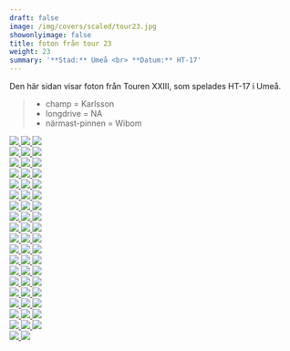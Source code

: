```yaml
---  
draft: false  
image: /img/covers/scaled/tour23.jpg  
showonlyimage: false  
title: foton från tour 23  
weight: 23  
summary: '**Stad:** Umeå <br> **Datum:** HT-17'  
---
```


Den här sidan visar foton från Touren XXIII, som spelades HT-17 i Umeå.

> -   champ = Karlsson  
> -   longdrive = NA  
> -   närmast-pinnen = Wibom

<div class="col-md-8"> <div class="row">  
<a href="/img/tour23/scaled/001.JPG" data-toggle="lightbox"         data-gallery="example-gallery" class="col-sm-4">
<img src="/img/tour23/thumbs/001.JPG" class="img-fluid"> </a>  
<a href="/img/tour23/scaled/002.JPG" data-toggle="lightbox"         data-gallery="example-gallery" class="col-sm-4">
<img src="/img/tour23/thumbs/002.JPG" class="img-fluid"> </a>  
<a href="/img/tour23/scaled/003.JPG" data-toggle="lightbox"         data-gallery="example-gallery" class="col-sm-4">
<img src="/img/tour23/thumbs/003.JPG" class="img-fluid"> </a> </div>
<div class="row">  
<a href="/img/tour23/scaled/004.JPG" data-toggle="lightbox"         data-gallery="example-gallery" class="col-sm-4">
<img src="/img/tour23/thumbs/004.JPG" class="img-fluid"> </a>  
<a href="/img/tour23/scaled/005.JPG" data-toggle="lightbox"         data-gallery="example-gallery" class="col-sm-4">
<img src="/img/tour23/thumbs/005.JPG" class="img-fluid"> </a>  
<a href="/img/tour23/scaled/006.JPG" data-toggle="lightbox"         data-gallery="example-gallery" class="col-sm-4">
<img src="/img/tour23/thumbs/006.JPG" class="img-fluid"> </a> </div>
<div class="row">  
<a href="/img/tour23/scaled/007.JPG" data-toggle="lightbox"         data-gallery="example-gallery" class="col-sm-4">
<img src="/img/tour23/thumbs/007.JPG" class="img-fluid"> </a>  
<a href="/img/tour23/scaled/008.JPG" data-toggle="lightbox"         data-gallery="example-gallery" class="col-sm-4">
<img src="/img/tour23/thumbs/008.JPG" class="img-fluid"> </a>  
<a href="/img/tour23/scaled/009.JPG" data-toggle="lightbox"         data-gallery="example-gallery" class="col-sm-4">
<img src="/img/tour23/thumbs/009.JPG" class="img-fluid"> </a> </div>
<div class="row">  
<a href="/img/tour23/scaled/010.JPG" data-toggle="lightbox"         data-gallery="example-gallery" class="col-sm-4">
<img src="/img/tour23/thumbs/010.JPG" class="img-fluid"> </a>  
<a href="/img/tour23/scaled/011.JPG" data-toggle="lightbox"         data-gallery="example-gallery" class="col-sm-4">
<img src="/img/tour23/thumbs/011.JPG" class="img-fluid"> </a>  
<a href="/img/tour23/scaled/012.JPG" data-toggle="lightbox"         data-gallery="example-gallery" class="col-sm-4">
<img src="/img/tour23/thumbs/012.JPG" class="img-fluid"> </a> </div>
<div class="row">  
<a href="/img/tour23/scaled/013.JPG" data-toggle="lightbox"         data-gallery="example-gallery" class="col-sm-4">
<img src="/img/tour23/thumbs/013.JPG" class="img-fluid"> </a>  
<a href="/img/tour23/scaled/014.JPG" data-toggle="lightbox"         data-gallery="example-gallery" class="col-sm-4">
<img src="/img/tour23/thumbs/014.JPG" class="img-fluid"> </a>  
<a href="/img/tour23/scaled/015.JPG" data-toggle="lightbox"         data-gallery="example-gallery" class="col-sm-4">
<img src="/img/tour23/thumbs/015.JPG" class="img-fluid"> </a> </div>
<div class="row">  
<a href="/img/tour23/scaled/016.JPG" data-toggle="lightbox"         data-gallery="example-gallery" class="col-sm-4">
<img src="/img/tour23/thumbs/016.JPG" class="img-fluid"> </a>  
<a href="/img/tour23/scaled/017.JPG" data-toggle="lightbox"         data-gallery="example-gallery" class="col-sm-4">
<img src="/img/tour23/thumbs/017.JPG" class="img-fluid"> </a>  
<a href="/img/tour23/scaled/018.JPG" data-toggle="lightbox"         data-gallery="example-gallery" class="col-sm-4">
<img src="/img/tour23/thumbs/018.JPG" class="img-fluid"> </a> </div>
<div class="row">  
<a href="/img/tour23/scaled/019.JPG" data-toggle="lightbox"         data-gallery="example-gallery" class="col-sm-4">
<img src="/img/tour23/thumbs/019.JPG" class="img-fluid"> </a>  
<a href="/img/tour23/scaled/020.JPG" data-toggle="lightbox"         data-gallery="example-gallery" class="col-sm-4">
<img src="/img/tour23/thumbs/020.JPG" class="img-fluid"> </a>  
<a href="/img/tour23/scaled/021.JPG" data-toggle="lightbox"         data-gallery="example-gallery" class="col-sm-4">
<img src="/img/tour23/thumbs/021.JPG" class="img-fluid"> </a> </div>
<div class="row">  
<a href="/img/tour23/scaled/022.JPG" data-toggle="lightbox"         data-gallery="example-gallery" class="col-sm-4">
<img src="/img/tour23/thumbs/022.JPG" class="img-fluid"> </a>  
<a href="/img/tour23/scaled/023.JPG" data-toggle="lightbox"         data-gallery="example-gallery" class="col-sm-4">
<img src="/img/tour23/thumbs/023.JPG" class="img-fluid"> </a>  
<a href="/img/tour23/scaled/024.JPG" data-toggle="lightbox"         data-gallery="example-gallery" class="col-sm-4">
<img src="/img/tour23/thumbs/024.JPG" class="img-fluid"> </a> </div>
<div class="row">  
<a href="/img/tour23/scaled/025.JPG" data-toggle="lightbox"         data-gallery="example-gallery" class="col-sm-4">
<img src="/img/tour23/thumbs/025.JPG" class="img-fluid"> </a>  
<a href="/img/tour23/scaled/026.JPG" data-toggle="lightbox"         data-gallery="example-gallery" class="col-sm-4">
<img src="/img/tour23/thumbs/026.JPG" class="img-fluid"> </a>  
<a href="/img/tour23/scaled/027.JPG" data-toggle="lightbox"         data-gallery="example-gallery" class="col-sm-4">
<img src="/img/tour23/thumbs/027.JPG" class="img-fluid"> </a> </div>
<div class="row">  
<a href="/img/tour23/scaled/028.JPG" data-toggle="lightbox"         data-gallery="example-gallery" class="col-sm-4">
<img src="/img/tour23/thumbs/028.JPG" class="img-fluid"> </a>  
<a href="/img/tour23/scaled/029.JPG" data-toggle="lightbox"         data-gallery="example-gallery" class="col-sm-4">
<img src="/img/tour23/thumbs/029.JPG" class="img-fluid"> </a>  
<a href="/img/tour23/scaled/030.JPG" data-toggle="lightbox"         data-gallery="example-gallery" class="col-sm-4">
<img src="/img/tour23/thumbs/030.JPG" class="img-fluid"> </a> </div>
<div class="row">  
<a href="/img/tour23/scaled/031.JPG" data-toggle="lightbox"         data-gallery="example-gallery" class="col-sm-4">
<img src="/img/tour23/thumbs/031.JPG" class="img-fluid"> </a>  
<a href="/img/tour23/scaled/032.JPG" data-toggle="lightbox"         data-gallery="example-gallery" class="col-sm-4">
<img src="/img/tour23/thumbs/032.JPG" class="img-fluid"> </a>  
<a href="/img/tour23/scaled/033.JPG" data-toggle="lightbox"         data-gallery="example-gallery" class="col-sm-4">
<img src="/img/tour23/thumbs/033.JPG" class="img-fluid"> </a> </div>
<div class="row">  
<a href="/img/tour23/scaled/034.JPG" data-toggle="lightbox"         data-gallery="example-gallery" class="col-sm-4">
<img src="/img/tour23/thumbs/034.JPG" class="img-fluid"> </a>  
<a href="/img/tour23/scaled/035.JPG" data-toggle="lightbox"         data-gallery="example-gallery" class="col-sm-4">
<img src="/img/tour23/thumbs/035.JPG" class="img-fluid"> </a>  
<a href="/img/tour23/scaled/036.JPG" data-toggle="lightbox"         data-gallery="example-gallery" class="col-sm-4">
<img src="/img/tour23/thumbs/036.JPG" class="img-fluid"> </a> </div>
<div class="row">  
<a href="/img/tour23/scaled/037.JPG" data-toggle="lightbox"         data-gallery="example-gallery" class="col-sm-4">
<img src="/img/tour23/thumbs/037.JPG" class="img-fluid"> </a>  
<a href="/img/tour23/scaled/038.JPG" data-toggle="lightbox"         data-gallery="example-gallery" class="col-sm-4">
<img src="/img/tour23/thumbs/038.JPG" class="img-fluid"> </a>  
<a href="/img/tour23/scaled/039.JPG" data-toggle="lightbox"         data-gallery="example-gallery" class="col-sm-4">
<img src="/img/tour23/thumbs/039.JPG" class="img-fluid"> </a> </div>
<div class="row">  
<a href="/img/tour23/scaled/040.JPG" data-toggle="lightbox"         data-gallery="example-gallery" class="col-sm-4">
<img src="/img/tour23/thumbs/040.JPG" class="img-fluid"> </a>  
<a href="/img/tour23/scaled/041.JPG" data-toggle="lightbox"         data-gallery="example-gallery" class="col-sm-4">
<img src="/img/tour23/thumbs/041.JPG" class="img-fluid"> </a>  
<a href="/img/tour23/scaled/042.JPG" data-toggle="lightbox"         data-gallery="example-gallery" class="col-sm-4">
<img src="/img/tour23/thumbs/042.JPG" class="img-fluid"> </a> </div>
<div class="row">  
<a href="/img/tour23/scaled/043.JPG" data-toggle="lightbox"         data-gallery="example-gallery" class="col-sm-4">
<img src="/img/tour23/thumbs/043.JPG" class="img-fluid"> </a>  
<a href="/img/tour23/scaled/044.JPG" data-toggle="lightbox"         data-gallery="example-gallery" class="col-sm-4">
<img src="/img/tour23/thumbs/044.JPG" class="img-fluid"> </a>  
<a href="/img/tour23/scaled/045.JPG" data-toggle="lightbox"         data-gallery="example-gallery" class="col-sm-4">
<img src="/img/tour23/thumbs/045.JPG" class="img-fluid"> </a> </div>
<div class="row">  
<a href="/img/tour23/scaled/046.JPG" data-toggle="lightbox"         data-gallery="example-gallery" class="col-sm-4">
<img src="/img/tour23/thumbs/046.JPG" class="img-fluid"> </a>  
<a href="/img/tour23/scaled/047.JPG" data-toggle="lightbox"         data-gallery="example-gallery" class="col-sm-4">
<img src="/img/tour23/thumbs/047.JPG" class="img-fluid"> </a>  
<a href="/img/tour23/scaled/048.JPG" data-toggle="lightbox"         data-gallery="example-gallery" class="col-sm-4">
<img src="/img/tour23/thumbs/048.JPG" class="img-fluid"> </a> </div>
<div class="row">  
<a href="/img/tour23/scaled/049.JPG" data-toggle="lightbox"         data-gallery="example-gallery" class="col-sm-4">
<img src="/img/tour23/thumbs/049.JPG" class="img-fluid"> </a>  
<a href="/img/tour23/scaled/050.JPG" data-toggle="lightbox"         data-gallery="example-gallery" class="col-sm-4">
<img src="/img/tour23/thumbs/050.JPG" class="img-fluid"> </a>  
<a href="/img/tour23/scaled/051.JPG" data-toggle="lightbox"         data-gallery="example-gallery" class="col-sm-4">
<img src="/img/tour23/thumbs/051.JPG" class="img-fluid"> </a> </div>
<div class="row">  
<a href="/img/tour23/scaled/052.JPG" data-toggle="lightbox"         data-gallery="example-gallery" class="col-sm-4">
<img src="/img/tour23/thumbs/052.JPG" class="img-fluid"> </a>  
<a href="/img/tour23/scaled/053.JPG" data-toggle="lightbox"         data-gallery="example-gallery" class="col-sm-4">
<img src="/img/tour23/thumbs/053.JPG" class="img-fluid"> </a>  
<a href="/img/tour23/scaled/054.JPG" data-toggle="lightbox"         data-gallery="example-gallery" class="col-sm-4">
<img src="/img/tour23/thumbs/054.JPG" class="img-fluid"> </a> </div>
<div class="row">  
<a href="/img/tour23/scaled/055.JPG" data-toggle="lightbox"         data-gallery="example-gallery" class="col-sm-4">
<img src="/img/tour23/thumbs/055.JPG" class="img-fluid"> </a>  
<a href="/img/tour23/scaled/056.JPG" data-toggle="lightbox"         data-gallery="example-gallery" class="col-sm-4">
<img src="/img/tour23/thumbs/056.JPG" class="img-fluid"> </a> </div>
</div>
